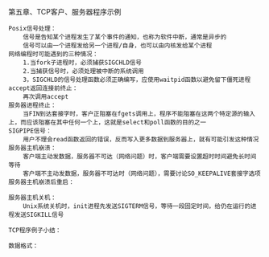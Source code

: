 第五章、TCP客户、服务器程序示例

    Posix信号处理：
        信号是告知某个进程发生了某个事件的通知，也称为软件中断，通常是异步的
        信号可以由一个进程发给另一个进程/自身，也可以由内核发给某个进程
    网络编程时可能遇到的三种情况：
        1.当fork子进程时，必须捕获SIGCHLD信号
        2.当捕获信号时，必须处理被中断的系统调用
        3，SIGCHLD的信号处理函数必须正确编写，应使用waitpid函数以避免留下僵死进程
    accept返回连接前终止：
        再次调用accept
    服务器进程终止：
        当FIN到达套接字时，客户正阻塞在fgets调用上，程序不能阻塞在这两个特定源的输入上，而应该阻塞在其中任何一个上，这就是select和poll函数的目的之一
    SIGPIPE信号：   
        用户不理会read函数返回的错误，反而写入更多数据到服务器上，就有可能引发这种情况
    服务器主机崩溃：
        客户端主动发数据，服务器不可达（网络问题）时，客户端需要设置超时时间避免长时间等待
        客户端不主动发数据，服务器不可达时（网络问题），需要讨论SO_KEEPALIVE套接字选项
    服务器主机崩溃后重启：
    
    服务器主机关机：
        Unix系统关机时，init进程先发送SIGTERM信号，等待一段固定时间，给仍在运行的进程发送SIGKILL信号

    TCP程序例子小结：

    数据格式：
        